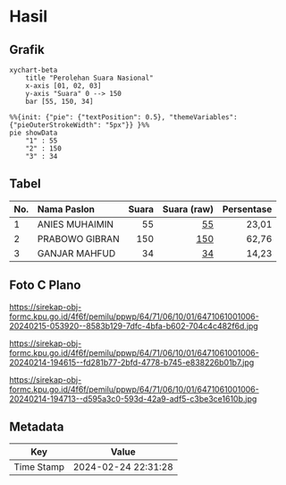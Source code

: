 # Hasil

## Grafik

```mermaid
xychart-beta
    title "Perolehan Suara Nasional"
    x-axis [01, 02, 03]
    y-axis "Suara" 0 --> 150
    bar [55, 150, 34]
```

```mermaid
%%{init: {"pie": {"textPosition": 0.5}, "themeVariables": {"pieOuterStrokeWidth": "5px"}} }%%
pie showData
    "1" : 55
    "2" : 150
    "3" : 34
```

## Tabel

| No. | Nama Paslon    | Suara | Suara (raw) | Persentase |
|:--- |:-------------- | -----:| -----------:| ----------:|
| 1   | ANIES MUHAIMIN | 55    | [55][p-1]   | 23,01      |
| 2   | PRABOWO GIBRAN | 150   | [150][p-2]  | 62,76      |
| 3   | GANJAR MAHFUD  | 34    | [34][p-3]   | 14,23      |


[p-1]: https://github.com/gigit-pemilu/pemilu-2024/blob/main/pilpres/hitung-suara/sub/64-kalimantan-timur/sub/71-kota-balikpapan/sub/06-balikpapan-kota/sub/1001-prapatan/sub/006-tps/sub/paslon-1.txt
[p-2]: https://github.com/gigit-pemilu/pemilu-2024/blob/main/pilpres/hitung-suara/sub/64-kalimantan-timur/sub/71-kota-balikpapan/sub/06-balikpapan-kota/sub/1001-prapatan/sub/006-tps/sub/paslon-2.txt
[p-3]: https://github.com/gigit-pemilu/pemilu-2024/blob/main/pilpres/hitung-suara/sub/64-kalimantan-timur/sub/71-kota-balikpapan/sub/06-balikpapan-kota/sub/1001-prapatan/sub/006-tps/sub/paslon-3.txt

## Foto C Plano

https://sirekap-obj-formc.kpu.go.id/4f6f/pemilu/ppwp/64/71/06/10/01/6471061001006-20240215-053920--8583b129-7dfc-4bfa-b602-704c4c482f6d.jpg

https://sirekap-obj-formc.kpu.go.id/4f6f/pemilu/ppwp/64/71/06/10/01/6471061001006-20240214-194615--fd281b77-2bfd-4778-b745-e838226b01b7.jpg

https://sirekap-obj-formc.kpu.go.id/4f6f/pemilu/ppwp/64/71/06/10/01/6471061001006-20240214-194713--d595a3c0-593d-42a9-adf5-c3be3ce1610b.jpg


## Metadata

| Key        | Value               |
| ---------- | ------------------- |
| Time Stamp | 2024-02-24 22:31:28 |



